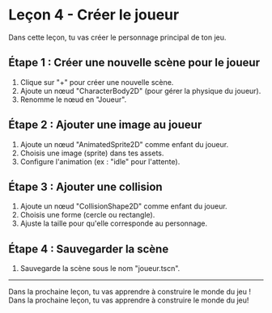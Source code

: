 # Leçon 4 - Créer le joueur

Dans cette leçon, tu vas créer le personnage principal de ton jeu.

## Étape 1 : Créer une nouvelle scène pour le joueur
1. Clique sur "+" pour créer une nouvelle scène.
	<!-- Insère capture d'écran ici (nouvelle scène joueur) -->
2. Ajoute un nœud "CharacterBody2D" (pour gérer la physique du joueur).
	<!-- Insère capture d'écran ici (ajout CharacterBody2D) -->
3. Renomme le nœud en "Joueur".
	<!-- Insère capture d'écran ici (renommage du nœud) -->

## Étape 2 : Ajouter une image au joueur
1. Ajoute un nœud "AnimatedSprite2D" comme enfant du joueur.
	<!-- Insère capture d'écran ici (ajout AnimatedSprite2D) -->
2. Choisis une image (sprite) dans tes assets.
	<!-- Insère capture d'écran ici (sélection du sprite) -->
3. Configure l'animation (ex : "idle" pour l'attente).
	<!-- Insère capture d'écran ici (configuration animation) -->

## Étape 3 : Ajouter une collision
1. Ajoute un nœud "CollisionShape2D" comme enfant du joueur.
	<!-- Insère capture d'écran ici (ajout CollisionShape2D) -->
2. Choisis une forme (cercle ou rectangle).
	<!-- Insère capture d'écran ici (choix de la forme) -->
3. Ajuste la taille pour qu'elle corresponde au personnage.
	<!-- Insère capture d'écran ici (ajustement de la taille) -->

## Étape 4 : Sauvegarder la scène
1. Sauvegarde la scène sous le nom "joueur.tscn".
	<!-- Insère capture d'écran ici (sauvegarde joueur.tscn) -->

---
Dans la prochaine leçon, tu vas apprendre à construire le monde du jeu !
Dans la prochaine leçon, tu vas apprendre à construire le monde du jeu!
